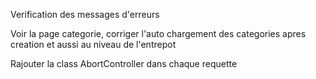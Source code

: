 Verification des messages d'erreurs

Voir la page categorie, corriger l'auto chargement des categories apres creation et aussi au niveau de l'entrepot

Rajouter la class AbortController dans chaque requette
